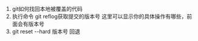 1. git如何找回本地被覆盖的代码
  1. 执行命令 git reflog获取提交的版本号 这里可以显示你的具体操作有哪些，前面会有版本号
  2. git reset --hard 版本号 回退